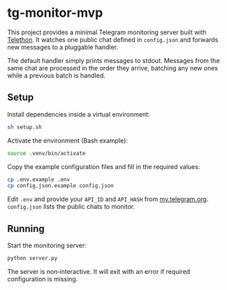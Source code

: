 # tg-monitor-mvp

This project provides a minimal Telegram monitoring server built with [Telethon](https://github.com/LonamiWebs/Telethon). It watches one public chat defined in `config.json` and forwards new messages to a pluggable handler.

The default handler simply prints messages to stdout. Messages from the same chat are processed in the order they arrive, batching any new ones while a previous batch is handled.

## Setup

Install dependencies inside a virtual environment:

```sh
sh setup.sh
```

Activate the environment (Bash example):

```sh
source .venv/bin/activate
```

Copy the example configuration files and fill in the required values:

```sh
cp .env.example .env
cp config.json.example config.json
```

Edit `.env` and provide your `API_ID` and `API_HASH` from [my.telegram.org](https://my.telegram.org). `config.json` lists the public chats to monitor.

## Running

Start the monitoring server:

```sh
python server.py
```

The server is non‑interactive. It will exit with an error if required configuration is missing.
